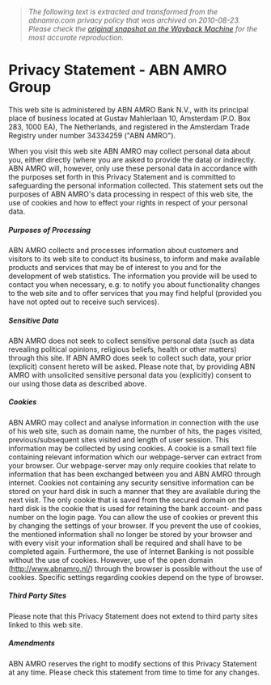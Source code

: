 > *The following text is extracted and transformed from the abnamro.com privacy policy that was archived on 2010-08-23. Please check the [original snapshot on the Wayback Machine](https://web.archive.org/web/20100823074811id_/http%3A//www.abnamro.com/en/footer/privacy-statement.html) for the most accurate reproduction.*

# Privacy Statement - ABN AMRO Group

This web site is administered by ABN AMRO Bank N.V., with its principal place of business located at Gustav Mahlerlaan 10, Amsterdam (P.O. Box 283, 1000 EA), The Netherlands, and registered in the Amsterdam Trade Registry under number 34334259 ("ABN AMRO"). 

When you visit this web site ABN AMRO may collect personal data about you, either directly (where you are asked to provide the data) or indirectly. ABN AMRO will, however, only use these personal data in accordance with the purposes set forth in this Privacy Statement and is committed to safeguarding the personal information collected. This statement sets out the purposes of ABN AMRO's data processing in respect of this web site, the use of cookies and how to effect your rights in respect of your personal data. 

##### Purposes of Processing 

ABN AMRO collects and processes information about customers and visitors to its web site to conduct its business, to inform and make available products and services that may be of interest to you and for the development of web statistics. The information you provide will be used to contact you when necessary, e.g. to notify you about functionality changes to the web site and to offer services that you may find helpful (provided you have not opted out to receive such services). 

##### Sensitive Data 

ABN AMRO does not seek to collect sensitive personal data (such as data revealing political opinions, religious beliefs, health or other matters) through this site. If ABN AMRO does seek to collect such data, your prior (explicit) consent hereto will be asked. Please note that, by providing ABN AMRO with unsolicited sensitive personal data you (explicitly) consent to our using those data as described above. 

##### Cookies 

ABN AMRO may collect and analyse information in connection with the use of his web site, such as domain name, the number of hits, the pages visited, previous/subsequent sites visited and length of user session. This information may be collected by using cookies. A cookie is a small text file containing relevant information which our webpage-server can extract from your browser. Our webpage-server may only require cookies that relate to information that has been exchanged between you and ABN AMRO through internet. Cookies not containing any security sensitive information can be stored on your hard disk in such a manner that they are available during the next visit. The only cookie that is saved from the secured domain on the hard disk is the cookie that is used for retaining the bank account- and pass number on the login page. You can allow the use of cookies or prevent this by changing the settings of your browser. If you prevent the use of cookies, the mentioned information shall no longer be stored by your browser and with every visit your information shall be required and shall have to be completed again. Furthermore, the use of Internet Banking is not possible without the use of cookies. However, use of the open domain (<http://www.abnamro.nl/>) through the browser is possible without the use of cookies. Specific settings regarding cookies depend on the type of browser. 

##### Third Party Sites 

Please note that this Privacy Statement does not extend to third party sites linked to this web site. 

##### Amendments

ABN AMRO reserves the right to modify sections of this Privacy Statement at any time. Please check this statement from time to time for any changes. 
